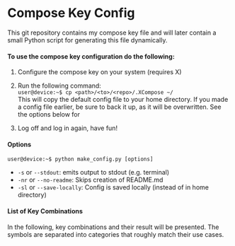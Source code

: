 # Compose Key Config
This git repository contains my compose key file and will later contain a small Python script for generating this file dynamically.

#### To use the compose key configuration do the following:
1. Configure the compose key on your system (requires X)
2. Run the following command: <br>
`user@device:~$ cp <path>/<to>/<repo>/.XCompose ~/`<br>
This will copy the default config file to your home directory. If you made a config file earlier, be sure to back it up, as it will be overwritten. See the options below for

3. Log off and log in again, have fun!

#### Options
`user@device:~$ python make_config.py [options]`

- `-s` or `--stdout`: emits output to stdout (e.g. terminal)
- `-nr` or `--no-readme`: Skips creation of README.md
- `-sl` or `--save-locally`: Config is saved locally (instead of in home directory)

#### List of Key Combinations
In the following, key combinations and their result will be presented. The symbols are separated into categories that roughly match their use cases.


